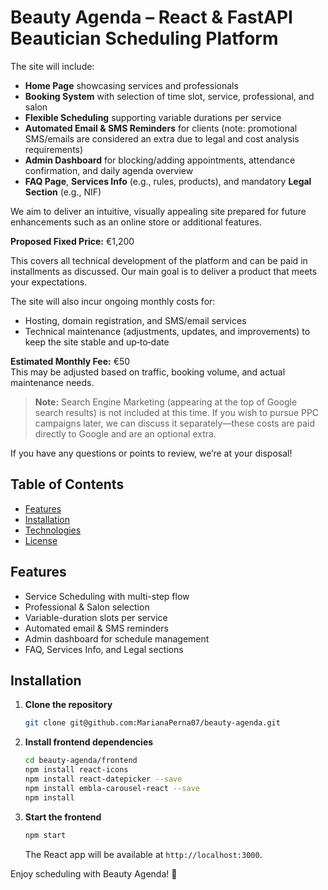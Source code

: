 # Beauty Agenda – React & FastAPI Beautician Scheduling Platform

The site will include:
- **Home Page** showcasing services and professionals
- **Booking System** with selection of time slot, service, professional, and salon
- **Flexible Scheduling** supporting variable durations per service
- **Automated Email & SMS Reminders** for clients (note: promotional SMS/emails are considered an extra due to legal and cost analysis requirements)
- **Admin Dashboard** for blocking/adding appointments, attendance confirmation, and daily agenda overview
- **FAQ Page**, **Services Info** (e.g., rules, products), and mandatory **Legal Section** (e.g., NIF)

We aim to deliver an intuitive, visually appealing site prepared for future enhancements such as an online store or additional features.

**Proposed Fixed Price:** €1,200

This covers all technical development of the platform and can be paid in installments as discussed. Our main goal is to deliver a product that meets your expectations.

The site will also incur ongoing monthly costs for:
- Hosting, domain registration, and SMS/email services
- Technical maintenance (adjustments, updates, and improvements) to keep the site stable and up‑to‑date

**Estimated Monthly Fee:** €50  
This may be adjusted based on traffic, booking volume, and actual maintenance needs.

> **Note:** Search Engine Marketing (appearing at the top of Google search results) is not included at this time. If you wish to pursue PPC campaigns later, we can discuss it separately—these costs are paid directly to Google and are an optional extra.

If you have any questions or points to review, we’re at your disposal!

## Table of Contents
- [Features](#features)
- [Installation](#installation)
- [Technologies](#technologies)
- [License](#license)

## Features

- Service Scheduling with multi-step flow  
- Professional & Salon selection  
- Variable-duration slots per service  
- Automated email & SMS reminders  
- Admin dashboard for schedule management  
- FAQ, Services Info, and Legal sections  

## Installation

1. **Clone the repository**  
   ```bash
   git clone git@github.com:MarianaPerna07/beauty-agenda.git
   ```
2. **Install frontend dependencies**  
   ```bash
   cd beauty-agenda/frontend
   npm install react-icons
   npm install react-datepicker --save
   npm install embla-carousel-react --save
   npm install
   ```
3. **Start the frontend**  
   ```bash
   npm start
   ```
   The React app will be available at `http://localhost:3000`.

Enjoy scheduling with Beauty Agenda! 🌿
